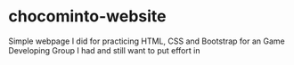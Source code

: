 # chocominto-website
Simple webpage I did for practicing HTML, CSS and Bootstrap for an Game Developing Group I had and still want to put effort in
